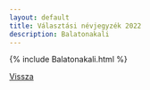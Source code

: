 ```yaml
---
layout: default
title: Választási névjegyzék 2022
description: Balatonakali
---
```


{% include Balatonakali.html %}

[Vissza](./)